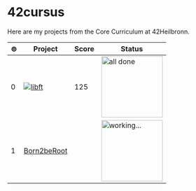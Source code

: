 # 42cursus

Here are my projects from the Core Curriculum at 42Heilbronn.

| ⊚︎ | Project | Score | Status |
| --- | --- | --- | --- |
| 0 | [![libft](https://github.com/0bvim/42-project-badges/blob/main/badges/libftm.png)](https://github.com/gnickel42/libft) | 125 | <img src="https://i.giphy.com/l0Iyl55kTeh71nTXy.webp" alt="all done" width="140" /> |
| 1 | <div align="center">[Born2beRoot](https://github.com/gnickel42/Born2beRoot)</dif> |   | <img src="https://media2.giphy.com/media/v1.Y2lkPTc5MGI3NjExNWxpZjc0M3MzZjM5NHcyNDQxb21jYmJhbTMzOHFwcGFrbm5oN3VkdCZlcD12MV9pbnRlcm5hbF9naWZfYnlfaWQmY3Q9Zw/PvvSfSDFoAL5e/giphy.webp" alt="working..." width="140" /> |
